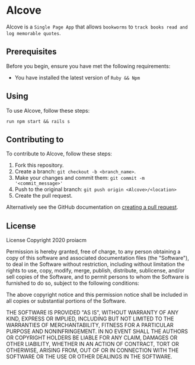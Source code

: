 # Alcove
<!--- These are examples. See https://shields.io for others or to customize this set of shields. You might want to include dependencies, project status and licence info here --->

Alcove is a `Single Page App` that allows `bookworms` to `track books read and log memorable quotes`.

## Prerequisites

Before you begin, ensure you have met the following requirements:
<!--- These are just example requirements. Add, duplicate or remove as required --->
* You have installed the latest version of `Ruby && Npm`

## Using <Alcove>

To use Alcove, follow these steps:

```
run npm start && rails s
```

## Contributing to <Alcove>
<!--- If your README is long or you have some specific process or steps you want contributors to follow, consider creating a separate CONTRIBUTING.md file--->
To contribute to Alcove, follow these steps:

1. Fork this repository.
2. Create a branch: `git checkout -b <branch_name>`.
3. Make your changes and commit them: `git commit -m '<commit_message>'`
4. Push to the original branch: `git push origin <Alcove>/<location>`
5. Create the pull request.

Alternatively see the GitHub documentation on [creating a pull request](https://help.github.com/en/github/collaborating-with-issues-and-pull-requests/creating-a-pull-request).

<!-- ## Contributors

Thanks to the following people who have contributed to this project:

* [@scottydocs](https://github.com/scottydocs) 📖
* [@cainwatson](https://github.com/cainwatson) 🐛
* [@calchuchesta](https://github.com/calchuchesta) 🐛 -->

<!-- ## Contact

If you want to contact me you can reach me at <your_email@address.com>. -->

## License
<!--- If you're not sure which open license to use see https://choosealicense.com/--->

License Copyright 2020 proiacm

Permission is hereby granted, free of charge, to any person obtaining a copy of this software and associated documentation files (the "Software"), to deal in the Software without restriction, including without limitation the rights to use, copy, modify, merge, publish, distribute, sublicense, and/or sell copies of the Software, and to permit persons to whom the Software is furnished to do so, subject to the following conditions:

The above copyright notice and this permission notice shall be included in all copies or substantial portions of the Software.

THE SOFTWARE IS PROVIDED "AS IS", WITHOUT WARRANTY OF ANY KIND, EXPRESS OR IMPLIED, INCLUDING BUT NOT LIMITED TO THE WARRANTIES OF MERCHANTABILITY, FITNESS FOR A PARTICULAR PURPOSE AND NONINFRINGEMENT. IN NO EVENT SHALL THE AUTHORS OR COPYRIGHT HOLDERS BE LIABLE FOR ANY CLAIM, DAMAGES OR OTHER LIABILITY, WHETHER IN AN ACTION OF CONTRACT, TORT OR OTHERWISE, ARISING FROM, OUT OF OR IN CONNECTION WITH THE SOFTWARE OR THE USE OR OTHER DEALINGS IN THE SOFTWARE.

